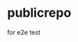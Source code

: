 # publicrepo
for e2e test































































































































































































































































































































































































































































































































































































































































































































































































































































































































































































































































































































































































































































































































































































































































































































































































































































































































































































































































































































































































































































































































































































































































































































































































































































































































































































































































































































































































































































































































































































































































































































































































































































































































































































































































































































































































































































